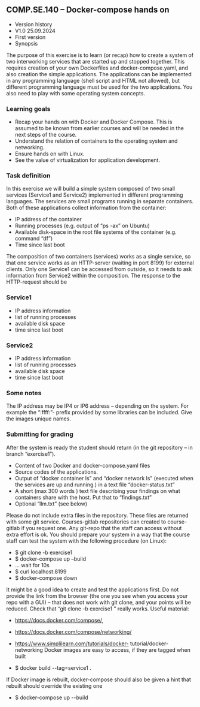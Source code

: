 ## COMP.SE.140 – Docker-compose hands on

- Version history
- V1.0 25.09.2024
- First version
- Synopsis

The purpose of this exercise is to learn (or recap) how to create a system of two interworking
services that are started up and stopped together. This requires creation of your own Dockerfiles
and docker-compose.yaml, and also creation the simple applications. The applications can be
implemented in any programming language (shell script and HTML not allowed), but different
programming language must be used for the two applications. You also need to play with some
operating system concepts.

### Learning goals

- Recap your hands on with Docker and Docker Compose. This is assumed to be known from
  earlier courses and will be needed in the next steps of the course.
- Understand the relation of containers to the operating system and networking.
- Ensure hands on with Linux.
- See the value of virtualization for application development.

### Task definition

In this exercise we will build a simple system composed of two small services (Service1 and
Service2) implemented in different programming languages. The services are small programs
running in separate containers. Both of these applications collect information from the container:

- IP address of the container
- Running processes (e.g. output of “ps -ax” on Ubuntu)
- Available disk-space in the root file systems of the container (e.g. command “df”)
- Time since last boot

The composition of two containers (services) works as a single service, so that one service works
as an HTTP-server (waiting in port 8199) for external clients. Only one Service1 can be accessed
from outside, so it needs to ask information from Service2 within the composition.
The response to the HTTP-request should be

### Service1

- IP address information
- list of running processes
- available disk space
- time since last boot

### Service2

- IP address information
- list of running processes
- available disk space
- time since last boot

### Some notes

The IP address may be IP4 or IP6 address – depending on the system. For example the “:ffff:”-
prefix provided by some libraries can be included.
Give the images unique names.

### Submitting for grading

After the system is ready the student should return (in the git repository – in branch “exercise1”).

- Content of two Docker and docker-compose.yaml files
- Source codes of the applications.
- Output of “docker container ls” and “docker network ls” (executed when the
  services are up and running.) in a text file “docker-status.txt”
- A short (max 300 words ) text file describing your findings on what containers share with
  the host. Put that to “findings.txt”
- Optional “llm.txt” (see below)

Please do not include extra files in the repository.
These files are returned with some git service. Courses-gitlab repositories can created to course-
gitlab if you request one. Any git-repo that the staff can access without extra effort is ok.
You should prepare your system in a way that the course staff can test the system with the
following procedure (on Linux):

- $ git clone -b exercise1 <the git url you gave>
- $ docker-compose up –build
- … wait for 10s
- $ curl localhost:8199
- $ docker-compose down

It might be a good idea to create and test the applications first.
Do not provide the link from the browser (the one you see when you access your repo with a GUI)
– that does not work with git clone, and your points will be reduced. Check that “git clone -b
exercise1 <the git url you gave>” really works.
Useful material:

- https://docs.docker.com/compose/,
- https://docs.docker.com/compose/networking/

- https://www.simplilearn.com/tutorials/docker-
  tutorial/docker-networking
  Docker images are easy to access, if they are tagged when built

- $ docker build --tag=service1 .

If Docker image is rebuilt, docker-compose should also be given a hint that rebuilt should override
the existing one

- $ docker-compose up --build
